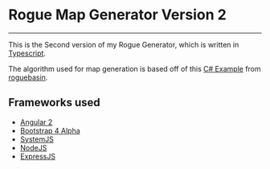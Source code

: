 # Rogue Map Generator Version 2

---

This is the Second version of my Rogue Generator, which is written in [Typescript](http://www.typescriptlang.org/).

The algorithm used for map generation is based off of this [C# Example](http://www.roguebasin.com/index.php?title=CSharp_Example_of_a_Dungeon-Building_Algorithm) 
from [roguebasin](http://www.roguebasin.com/index.php?title=Main_Page).  

## Frameworks used

- [Angular 2](https://angular.io/)
- [Bootstrap 4 Alpha](http://v4-alpha.getbootstrap.com/)
- [SystemJS](https://github.com/systemjs/systemjs)
- [NodeJS](https://nodejs.org/en/)
- [ExpressJS](http://expressjs.com/)
